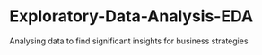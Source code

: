 # Exploratory-Data-Analysis-EDA
Analysing data to find significant insights for business strategies
